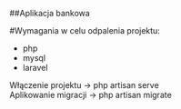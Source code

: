 ##Aplikacja bankowa

#Wymagania w celu odpalenia projektu:
- php 
- mysql
- laravel


Włączenie projektu -> php artisan serve <br>
Aplikowanie migracji -> php artisan migrate <br>
